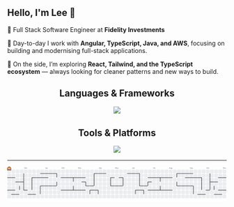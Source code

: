 ## Hello, I'm Lee 👋  

💼 Full Stack Software Engineer at **Fidelity Investments**  

🔧 Day-to-day I work with **Angular, TypeScript, Java, and AWS**, focusing on building and modernising full-stack applications.  

🌱 On the side, I’m exploring **React, Tailwind, and the TypeScript ecosystem** — always looking for cleaner patterns and new ways to build. 

<h2 align="center">Languages & Frameworks</h2>
<p align="center">
  <a href="https://skillicons.dev">
    <img src="https://skillicons.dev/icons?i=angular,ts,js,java,spring,react,tailwind" />
  </a>
</p>

<h2 align="center">Tools & Platforms</h2>
<p align="center">
  <a href="https://skillicons.dev">
    <img src="https://skillicons.dev/icons?i=aws,terraform,docker,npm,vite,vscode,idea" />
  </a>
</p>

---

<picture>
  <source media="(prefers-color-scheme: dark)" srcset="https://raw.githubusercontent.com/leezydoesit/leezydoesit/output/pacman-contribution-graph-dark.svg">
  <source media="(prefers-color-scheme: light)" srcset="https://raw.githubusercontent.com/leezydoesit/leezydoesit/output/pacman-contribution-graph.svg">
  <img alt="pacman contribution graph" src="https://raw.githubusercontent.com/leezydoesit/leezydoesit/output/pacman-contribution-graph.svg">
</picture>

